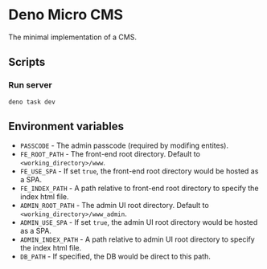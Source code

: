 # Deno Micro CMS

The minimal implementation of a CMS.

## Scripts

### Run server

```
deno task dev
```

## Environment variables

- `PASSCODE` - The admin passcode (required by modifing entites).
- `FE_ROOT_PATH` - The front-end root directory. Default to
  `<working_directory>/www`.
- `FE_USE_SPA` - If set `true`, the front-end root directory would be hosted as
  a SPA.
- `FE_INDEX_PATH` - A path relative to front-end root directory to specify the
  index html file.
- `ADMIN_ROOT_PATH` - The admin UI root directory. Default to
  `<working_directory>/www_admin`.
- `ADMIN_USE_SPA` - If set `true`, the admin UI root directory would be hosted
  as a SPA.
- `ADMIN_INDEX_PATH` - A path relative to admin UI root directory to specify the
  index html file.
- `DB_PATH` - If specified, the DB would be direct to this path.
